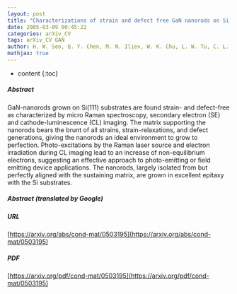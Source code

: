 ```yaml
---
layout: post
title: "Characterizations of strain and defect free GaN nanorods on Si substrates"
date: 2005-03-09 00:45:22
categories: arXiv_CV
tags: arXiv_CV GAN
author: H. W. Seo, Q. Y. Chen, M. N. Iliev, W. K. Chu, L. W. Tu, C. L. Hsiao, James K. Meen
mathjax: true
---
```


* content
{:toc}

##### Abstract
GaN-nanorods grown on Si(111) substrates are found strain- and defect-free as characterized by micro Raman spectroscopy, secondary electron (SE) and cathode-luminescence (CL) imaging. The matrix supporting the nanorods bears the brunt of all strains, strain-relaxations, and defect generations, giving the nanorods an ideal environment to grow to perfection. Photo-excitations by the Raman laser source and electron irradiation during CL imaging lead to an increase of non-equilibrium electrons, suggesting an effective approach to photo-emitting or field emitting device applications. The nanorods, largely isolated from but perfectly aligned with the sustaining matrix, are grown in excellent epitaxy with the Si substrates.

##### Abstract (translated by Google)


##### URL
[https://arxiv.org/abs/cond-mat/0503195](https://arxiv.org/abs/cond-mat/0503195)

##### PDF
[https://arxiv.org/pdf/cond-mat/0503195](https://arxiv.org/pdf/cond-mat/0503195)

